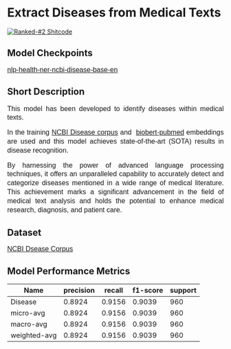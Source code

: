 # Extract Diseases from Medical Texts
[![Ranked-#2 Shitcode](https://img.shields.io/badge/Ranked_#2-Named_Entity_Recognition_(NER)_on_NCBI-blue)](https://paperswithcode.com/sota/named-entity-recognition-ner-on-ncbi-disease)

## Model Checkpoints
<p><span style="font-family: &quot;IBM Plex Sans&quot;, sans-serif; font-size: 16px;"><a href="https://huggingface.co/aimped/nlp-health-ner-ncbi-disease-base-en">nlp-health-ner-ncbi-disease-base-en</a></span></p>

## Short Description
<p style="line-height: 1.3; text-align: justify;"><span style="font-family: &quot;IBM Plex Sans&quot;, sans-serif; font-size: 16px;">This model has been developed to identify diseases within medical texts. </span></p>
<p style="line-height: 1.3; text-align: justify;"><span style="font-family: &quot;IBM Plex Sans&quot;, sans-serif; font-size: 16px;">In the training&nbsp;<a href="https://www.ncbi.nlm.nih.gov/CBBresearch/Dogan/DISEASE/disclaimer.html">NCBI Disease corpus</a> and&nbsp; <a href="https://github.com/dmis-lab/biobert">biobert-pubmed</a> embeddings are used and this model achieves state-of-the-art (SOTA) results in disease recognition. </span></p>
<p style="line-height: 1.3; text-align: justify;"><span style="font-family: &quot;IBM Plex Sans&quot;, sans-serif; font-size: 16px;">By harnessing the power of advanced language processing techniques, it offers an unparalleled capability to accurately detect and categorize diseases mentioned in a wide range of medical literature. This achievement marks a significant advancement in the field of medical text analysis and holds the potential to enhance medical research, diagnosis, and patient care.</span></p>

## Dataset
<p><a href="https://www.ncbi.nlm.nih.gov/CBBresearch/Dogan/DISEASE/disclaimer.html" style="font-size: 16px; font-family: &quot;IBM Plex Sans&quot;, sans-serif;">NCBI Dsease Corpus</a></p>

## Model Performance Metrics
| Name         | precision | recall | f1-score | support |
|--------------|-----------|--------|----------|---------|
| Disease      | 0.8924    | 0.9156 | 0.9039   | 960     |
| micro-avg    | 0.8924    | 0.9156 | 0.9039   | 960     |
| macro-avg    | 0.8924    | 0.9156 | 0.9039   | 960     |
| weighted-avg | 0.8924    | 0.9156 | 0.9039   | 960     |